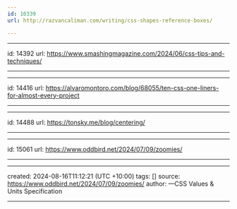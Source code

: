 ```yaml
---
id: 10339
url: http://razvancaliman.com/writing/css-shapes-reference-boxes/

---
```


---
id: 14392
url: https://www.smashingmagazine.com/2024/06/css-tips-and-techniques/

---


---
id: 14416
url: https://alvaromontoro.com/blog/68055/ten-css-one-liners-for-almost-every-project

---


---
id: 14488
url: https://tonsky.me/blog/centering/

---





---
id: 15061
url: https://www.oddbird.net/2024/07/09/zoomies/

---

---
created: 2024-08-16T11:12:21 (UTC +10:00)
tags: []
source: https://www.oddbird.net/2024/07/09/zoomies/
author: —CSS Values & Units Specification

---
